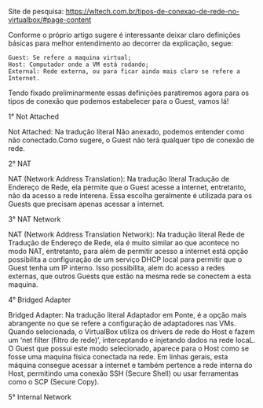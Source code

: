 Site de pesquisa: https://wltech.com.br/tipos-de-conexao-de-rede-no-virtualbox/#page-content


Conforme o próprio artigo sugere é interessante deixar claro definições básicas para melhor entendimento ao decorrer da explicação, segue:
    
    Guest: Se refere a maquina virtual;
    Host: Computador onde a VM está rodando;
    External: Rede externa, ou para ficar ainda mais claro se refere a Internet.
   
Tendo fixado preliminarmente essas definições paratiremos agora para os tipos de conexão que podemos estabelecer para o Guest, vamos lá!

1° Not Attached

   Not Attached: Na tradução literal Não anexado, podemos entender como não conectado.Como sugere, o Guest não terá qualquer tipo de conexão de rede.
   
 
2° NAT

   NAT (Network Address Translation): Na tradução literal Tradução de Endereço de Rede, ela permite que o Guest acesse a internet, entretanto, não da acesso a rede interena. Essa escolha geralmente é utilizada para os Guests que precisam apenas acessar a internet.
   

3° NAT Network

   NAT (Network Address Translation Network): Na tradução literal Rede de Tradução de Endereço de Rede, ela é muito similar ao que acontece no modo NAT, entretanto, para além de permitir acesso a internet está opção possibilita a configuração de um serviço DHCP local para permitir que o Guest tenha um IP interno. Isso possibilita, alem do acesso a redes externas, que outros Guests que estão na mesma rede se conectem a esta maquina.
   
    
4° Bridged Adapter

   Bridged Adapter: Na tradução literal Adaptador em Ponte, é a opção mais abrangente no que se refere a configuração de adaptadores nas VMs. Quando selecionada, o VirtualBox utiliza os drivers de rede do Host e fazem um ‘net filter (filtro de rede)’, interceptando e injetando dados na rede locaL. O Guest que possui este modo selecionado, aparece para o Host como se fosse uma maquina física conectada na rede.
   Em linhas gerais, esta máquina consegue acessar a internet e também pertence a rede interna do Host, permitindo uma conexão SSH (Secure Shell) ou usar ferramentas como o SCP (Secure Copy).
   
   
5° Internal Network
 
